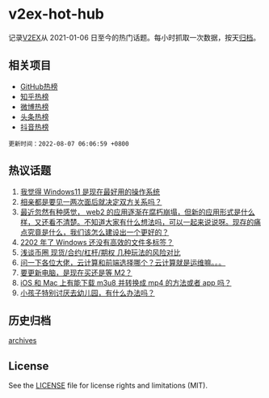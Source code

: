 # v2ex-hot-hub

 记录[V2EX](https://www.v2ex.com/)从 2021-01-06 日至今的热门话题。每小时抓取一次数据，按天[归档](archives)。
 
 ## 相关项目

- [GitHub热榜](https://github.com/lonnyzhang423/github-hot-hub)
- [知乎热榜](https://github.com/lonnyzhang423/zhihu-hot-hub)
- [微博热榜](https://github.com/lonnyzhang423/weibo-hot-hub)
- [头条热榜](https://github.com/lonnyzhang423/toutiao-hot-hub)
- [抖音热榜](https://github.com/lonnyzhang423/douyin-hot-hub)


 `更新时间：2022-08-07 06:06:59 +0800`

## 热议话题

1. [我觉得 Windows11 是现在最好用的操作系统](https://www.v2ex.com/t/871109)
1. [相亲都是要见一两次面后就决定双方关系吗？](https://www.v2ex.com/t/871076)
1. [最近忽然有种感觉， web2 的应用逐渐在腐朽崩塌，但新的应用形式是什么样，又还看不清楚。不知道大家有什么想法吗，可以一起来说说呀。现存的痛点究竟是什么，我们该怎么建设出一个更好的？](https://www.v2ex.com/t/871064)
1. [2202 年了 Windows 还没有高效的文件多标签？](https://www.v2ex.com/t/871045)
1. [浅谈币圈 现货/合约/杠杆/期权 几种玩法的风险对比](https://www.v2ex.com/t/871029)
1. [问一下各位大佬，云计算和前端选择哪个？云计算就是运维嘛。。。](https://www.v2ex.com/t/871043)
1. [要更新电脑，是现在买还是等 M2？](https://www.v2ex.com/t/871090)
1. [iOS 和 Mac 上有能下载 m3u8 并转换成 mp4 的方法或者 app 吗？](https://www.v2ex.com/t/871047)
1. [小孩子特别讨厌去幼儿园，有什么办法吗？](https://www.v2ex.com/t/871135)

## 历史归档

[archives](archives)

## License

See the [LICENSE](LICENSE) file for license rights and limitations (MIT).
